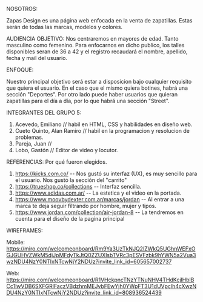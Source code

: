 NOSOTROS:

Zapas Design es una página web enfocada en la venta de zapatillas.
Estas serán de todas las marcas, modelos y colores.

AUDIENCIA OBJETIVO:
Nos centraremos en mayores de edad. Tanto masculino como femenino.
Para enfocarnos en dicho publico, los talles disponibles seran de 36 a 42 y el registro recaudará el nombre, apellido, fecha y mail del usuario.

ENFOQUE:

Nuestro principal objetivo será estar a disposicion bajo cualquier requisito que quiera el usuario.
En el caso que el mismo quiera botines, habrá una sección "Deportes". Por otro lado puede haber usuarios que quieran zapatillas para el día a día, por lo que habrá una sección "Street".

INTEGRANTES DEL GRUPO 5:

1. Acevedo, Emiliano // habil en HTML, CSS y habilidades en diseño web.
2. Cueto Quinto, Alan Ramiro // habil en la programacion y resolucion de problemas.
3. Pareja, Juan //
4. Lobo, Gastón // Editor de video y locutor.

REFERENCIAS:
Por qué fueron elegidos.

1. https://kicks.com.co/ -- Nos gustó su interfaz (UX), es muy sencillo para el usuario. Nos gustó la sección del "carrito"
2. https://trueshop.co/collections -- Interfaz sencilla.
3. https://www.adidas.com.ar/ -- La estetica y el video en la portada.
4. https://www.moovbydexter.com.ar/marcas/jordan -- Al entrar a una marca te deja seguir filtrando por hombre, mujer y tipos.
5. https://www.jordan.com/collection/air-jordan-8 -- La tendremos en cuenta para el diseño de la pagina principal

WIREFRAMES:

Mobile: https://miro.com/welcomeonboard/Rm9Ya3UzTkNJQ2lZWkQ5UGhnWEFxOGJGUHVZWkM5djJpMFdyTkJtQ0ZZUXlsbTVRc3pESVFzbk9hYWN5a2Vua3wzNDU4NzY0NTIxNTcwNjY2NDUz?invite_link_id=605657002737

Web: https://miro.com/welcomeonboard/R1VHckpncTNzYTNuNHV4THdKcjlHblBCc1lwVDB6SXFGRlFaczVBdzhmMEJvbFEwYjh0YWpFT3U1dUVpclh4cXwzNDU4NzY0NTIxNTcwNjY2NDUz?invite_link_id=808936524439
